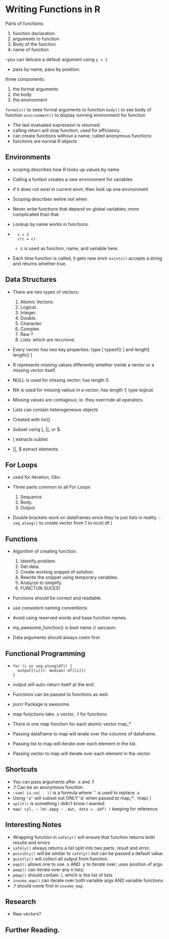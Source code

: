 # Writing Functions in R

Parts of functions:
1. function declaration
2. arguments to function
3. Body of the function
4. name of function


-you can delcare a default argument using `y = 1`
- pass by name, pass by position.

three components:
1. the format arguments
2. the body
3. the environment

`formals()` to seee formal arguments to function
`body()` to see body of function
`environment()` to display running environment for function


- The last evaluated expression is returned.
- calling return will stop function; used for efficiency.
- can create functions without a name; called anonymous functions
- functions are normal R objects



## Environments
- scoping describes how R looks up values by name
- Calling a funtion creates a new environment for variables
- if it does not exist in current envir, then look up one environment
- Scoping describes wehre not when
- Never write functions that depend on global variables; more complicated than that.

- Lookup by name works in functions.
- ```
	c = 2
	c(c = c)
  ```
  - c is used as function, name, and variable here.

- Each time function is called, it gets new envir
`exists()` accepts a string and returns whether true.

## Data Structures
- There are two types of vectors:
  1. Atomic Vectors:
  	1. Logical.
  	2. Integer.
  	3. Double.
  	4. Character.
  	5. Complex.
  	6. Raw ?
  2. Lists: which are recursive.

- Every vector has two key properties: type [ typeof() ] and length[ length() ]
- R represents missing values differently whether inside a vector or a missing vector itself.
- NULL is used for missing vector; has length 0.
- NA is used for missing valeus in a vector; has length 1; type logical.
- Missing values are contagious; ie. they overrride all operators.

- Lists can contain heterogeneous objects
- Created with list()
- Subset using [, [[, or $.
- [ extracts sublist
- [[, $ extract elements.

## For Loops
- used for iteration, Obv.
- Three parts common to all For Loops
  1. Sequance.
  2. Body.
  3. Output.

- Double brackets work on dataframes since they're just lists in reality.
-`seq_along()` to create vector from 1 to ncol( df )



## Functions
- Algorithm of creating function.
  1. Identify problem.
  2. Get data.
  3. Create working snippet of solution.
  4. Rewrite the snippet using temporary variables.
  5. Analyize to simplify.
  6. FUNCTUN SUCES!

- Functions should be correct and readable.
- use consistent naming conventions
- Avoid using reserved words and base function names.
- my_awesome_function() is best name // sarcasm.
- Data arguments should always coem first

## Functional Programming
- ```
  for (i in seq_along(df)) {            
    output[[i]]<- median( df[[i]])
  }
  ```
- output will auto-return itself at the end.
- Functions can be passed to functions as well.

- purrr Package is awesome.
- map funjctions take .x vector, .f for functions
- There is one map function for each atomic vector map_*
- Passing dataframe to map will ierate over the columns of dataframe.
- Passing list to map will iterate over each element in the list.
- Passing vector to map will iterate over each element in the vector.


## Shortcuts
- You can pass arguments after .x and .f
- .f Can be an anonymous function.
- `~sum( is.na( . ))` is a formula where '.' is used to replace .x
- Using `"a"` will subset out ONLY 'a' when passed to map_*: `map( )
- `split()` is something I didn't know I wanted.
- `map( cyl, ~ lm(.$mpg ~ .$wt, data = .$df) )` keeping for reference.

## Interesting Notes
- Wrapping function in `safely()` will ensure that function returns both results and errors
- `safely()` always returns a list split into two parts: result and error.
- `possibly()` will be similar to `safely()` but can be passed a default value.
- `quietly()` will collect all output from function.
- `map2()` allows one to use .x AND .y to iterate over; uses position of args.
- `pmap()` can iterate over any n lists;
- `pmap()` should contain .l, which is the list of lists
- `invoke_map()` can iterate over both variable args AND variable functions
- .f should come first in `invoke_map`



## Research
- Raw vectors?


## Further Reading.
